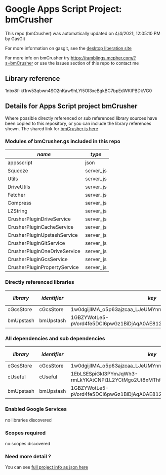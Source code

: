 # Google Apps Script Project: bmCrusher
This repo (bmCrusher) was automatically updated on 4/4/2021, 12:05:10 PM by GasGit

For more information on gasgit, see the [desktop liberation site](https://ramblings.mcpher.com/drive-sdk-and-github/migrategasgit/ "desktop liberation")

For more info on bmCrusher try https://ramblings.mcpher.com/?s=bmCrusher or use the issues section of this repo to contact me
## Library reference
1nbx8f-kt1rw53qbwn4SO2nKaw9hLYl5OI3xeBgkBC7bpEdWKIPBDkVG0


## Details for Apps Script project bmCrusher
Where possible directly referenced or sub referenced library sources have been copied to this repository, or you can include the library references shown. 
The shared link for [bmCrusher is here](https://script.google.com/d/1nbx8f-kt1rw53qbwn4SO2nKaw9hLYl5OI3xeBgkBC7bpEdWKIPBDkVG0/edit?usp=sharing "open in the GAS IDE")

### Modules of bmCrusher.gs included in this repo
*name*|*type*
--- | --- 
appsscript| json
Squeeze| server_js
Utils| server_js
DriveUtils| server_js
Fetcher| server_js
Compress| server_js
LZString| server_js
CrusherPluginDriveService| server_js
CrusherPluginCacheService| server_js
CrusherPluginUpstashService| server_js
CrusherPluginGitService| server_js
CrusherPluginOneDriveService| server_js
CrusherPluginGcsService| server_js
CrusherPluginPropertyService| server_js
### Directly referenced libraries
*library*|*identifier*|*key*|*version*|*dev mode*|*source*|
--- | --- | --- | --- | --- | --- 
cGcsStore| cGcsStore|1w0dgijlIMA_o5p63ajzcaa_LJeUMYnrrSgfOzLKHesKZJqDCzw36qorl|8|no|[here](libraries/cGcsStore "library source")
bmUpstash| bmUpstash|1GBZYWotLe5-pVord4fe5DCl6pwGz1BiDjAqA0AE812_qy6XTWmWeZNX-|6|no|[here](libraries/bmUpstash "library source")
### All dependencies and sub dependencies
*library*|*identifier*|*key*|*version*|*dev mode*|*source*|
--- | --- | --- | --- | --- | --- 
cGcsStore| cGcsStore|1w0dgijlIMA_o5p63ajzcaa_LJeUMYnrrSgfOzLKHesKZJqDCzw36qorl|8|no|[here](libraries/cGcsStore "library source")
cUseful| cUseful|1EbLSESpiGkI3PYmJqWh3-rmLkYKAtCNPi1L2YCtMgo2Ut8xMThfJ41Ex|129|no|[here](libraries/cUseful "library source")
bmUpstash| bmUpstash|1GBZYWotLe5-pVord4fe5DCl6pwGz1BiDjAqA0AE812_qy6XTWmWeZNX-|6|no|[here](libraries/bmUpstash "library source")
### Enabled Google Services
no libraries discovered
### Scopes required
no scopes discovered
### Need more detail ?
You can see [full project info as json here](info.json)
